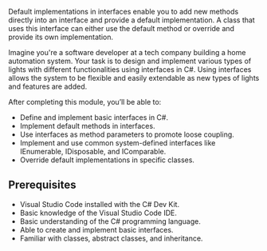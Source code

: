 Default implementations in interfaces enable you to add new methods directly into an interface and provide a default implementation. A class that uses this interface can either use the default method or override and provide its own implementation.

Imagine you're a software developer at a tech company building a home automation system. Your task is to design and implement various types of lights with different functionalities using interfaces in C#. Using interfaces allows the system to be flexible and easily extendable as new types of lights and features are added.

After completing this module, you’ll be able to:

- Define and implement basic interfaces in C#.
- Implement default methods in interfaces.
- Use interfaces as method parameters to promote loose coupling.
- Implement and use common system-defined interfaces like IEnumerable, IDisposable, and IComparable.
- Override default implementations in specific classes.

## Prerequisites

- Visual Studio Code installed with the C# Dev Kit.
- Basic knowledge of the Visual Studio Code IDE.
- Basic understanding of the C# programming language.
- Able to create and implement basic interfaces.
- Familiar with classes, abstract classes, and inheritance.
